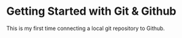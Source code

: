 # Getting Started with Git & Github

This is my first time connecting a local git repository to Github.

